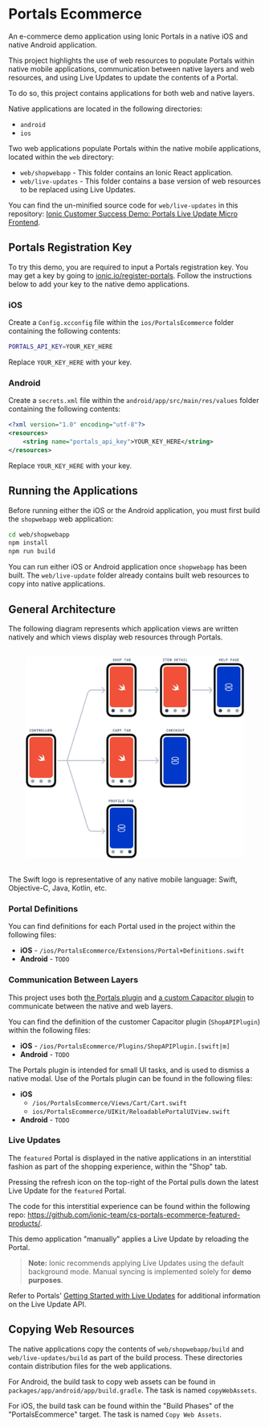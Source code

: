 # Portals Ecommerce

An e-commerce demo application using Ionic Portals in a native iOS and native Android application.

This project highlights the use of web resources to populate Portals within native mobile applications, communication between native layers and web resources, and using Live Updates to update the contents of a Portal.

To do so, this project contains applications for both web and native layers.

Native applications are located in the following directories:

- `android`
- `ios`

Two web applications populate Portals within the native mobile applications, located within the `web` directory:

- `web/shopwebapp` - This folder contains an Ionic React application.
- `web/live-updates` - This folder contains a base version of web resources to be replaced using Live Updates.

You can find the un-minified source code for `web/live-updates` in this repository: [Ionic Customer Success Demo: Portals Live Update Micro Frontend](https://github.com/ionic-team/cs-portals-ecommerce-featured-products).

## Portals Registration Key

To try this demo, you are required to input a Portals registration key. You may get a key by going to [ionic.io/register-portals](https://ionic.io/register-portals). Follow the instructions below to add your key to the native demo applications.

### iOS

Create a `Config.xcconfig` file within the `ios/PortalsEcommerce` folder containing the following contents:

```bash
PORTALS_API_KEY=YOUR_KEY_HERE
```

Replace `YOUR_KEY_HERE` with your key.

### Android

Create a `secrets.xml` file within the `android/app/src/main/res/values` folder containing the following contents:

```xml
<?xml version="1.0" encoding="utf-8"?>
<resources>
    <string name="portals_api_key">YOUR_KEY_HERE</string>
</resources>
```

Replace `YOUR_KEY_HERE` with your key.

## Running the Applications

Before running either the iOS or the Android application, you must first build the `shopwebapp` web application:

```bash
cd web/shopwebapp
npm install
npm run build
```

You can run either iOS or Android application once `shopwebapp` has been built. The `web/live-update` folder already contains built web resources to copy into native applications.

## General Architecture

The following diagram represents which application views are written natively and which views display web resources through Portals.

<br />
<div align="center">
  <img src="./portals-diagram-swift.png" height="400" />
</div>
<br />

The Swift logo is representative of any native mobile language: Swift, Objective-C, Java, Kotlin, etc.

### Portal Definitions

You can find definitions for each Portal used in the project within the following files:

- **iOS** - `/ios/PortalsEcommerce/Extensions/Portal+Definitions.swift`
- **Android** - `TODO`

### Communication Between Layers

This project uses both [the Portals plugin](https://ionic.io/docs/portals/choosing-a-communication#the-portals-plugin) and [a custom Capacitor plugin](https://ionic.io/docs/portals/choosing-a-communication#capacitor-plugins) to communicate between the native and web layers.

You can find the definition of the customer Capacitor plugin (`ShopAPIPlugin`) within the following files:

- **iOS** - `/ios/PortalsEcommerce/Plugins/ShopAPIPlugin.[swift|m]`
- **Android** - `TODO`

The Portals plugin is intended for small UI tasks, and is used to dismiss a native modal. Use of the Portals plugin can be found in the following files:

- **iOS**
  - `/ios/PortalsEcommerce/Views/Cart/Cart.swift`
  - `ios/PortalsEcommerce/UIKit/ReloadablePortalUIView.swift`
- **Android** - `TODO`

### Live Updates

The `featured` Portal is displayed in the native applications in an interstitial fashion as part of the shopping experience, within the "Shop" tab.

Pressing the refresh icon on the top-right of the Portal pulls down the latest Live Update for the `featured` Portal.

The code for this interstitial experience can be found within the following repo: https://github.com/ionic-team/cs-portals-ecommerce-featured-products/.

This demo application "manually" applies a Live Update by reloading the Portal.

> **Note:** Ionic recommends applying Live Updates using the default background mode. Manual syncing is implemented solely for **demo purposes**.

Refer to Portals' [Getting Started with Live Updates](https://ionic.io/docs/portals/getting-started/live-updates) for additional information on the Live Update API.

## Copying Web Resources

The native applications copy the contents of `web/shopwebapp/build` and `web/live-updates/build` as part of the build process. These directories contain distribution files for the web applications.

For Android, the build task to copy web assets can be found in `packages/app/android/app/build.gradle`. The task is named `copyWebAssets`.

For iOS, the build task can be found within the "Build Phases" of the "PortalsEcommerce" target. The task is named `Copy Web Assets`.
